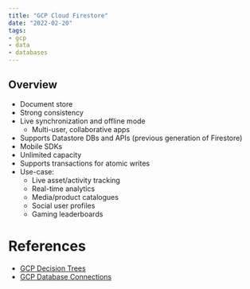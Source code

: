 ```yaml
---
title: "GCP Cloud Firestore"
date: "2022-02-20"
tags:
- gcp
- data
- databases
---
```


## Overview

- Document store
- Strong consistency
- Live synchronization and offline mode
	- Multi-user, collaborative apps
- Supports Datastore DBs and APIs (previous generation of Firestore)
- Mobile SDKs
- Unlimited capacity
- Supports transactions for atomic writes
- Use-case:
	- Live asset/activity tracking
	- Real-time analytics
	- Media/product catalogues
	- Social user profiles
	- Gaming leaderboards

# References

- [GCP Decision Trees](notes/moc/GCP%20Decision%20Trees.md)
- [GCP Database Connections](notes/GCP%20Database%20Connections.md)
